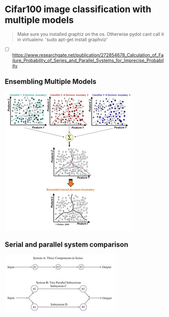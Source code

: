 # Cifar100 image classification with multiple models
> Make sure you installed graphiz on the os. Otherwise pydot cant call it in virtualenv. 
'sudo apt-get install graphviz'


- [ ] https://www.researchgate.net/publication/272854678_Calculation_of_Failure_Probability_of_Series_and_Parallel_Systems_for_Imprecise_Probability

## Ensembling Multiple Models
![Alt text](ensemble.jpg?raw=true "Ensembling Multiple Models")

## Serial and parallel system comparison
![Alt text](serialandparallel.jpeg?raw=true "Serial and parallel system")
